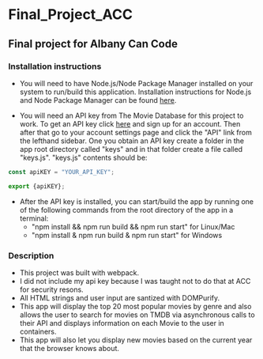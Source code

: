 # Final_Project_ACC

## Final project for Albany Can Code

### Installation instructions

* You will need to have Node.js/Node Package Manager installed on your system to run/build this application.  Installation instructions for Node.js and Node Package Manager can be found [here](https://docs.npmjs.com/downloading-and-installing-node-js-and-npm).

* You will need an API key from The Movie Database for this project to work.  To get an API key click [here](https://www.themoviedb.org/signup) and sign up for an account.  Then after that go to your account settings page and click the "API" link from the lefthand sidebar.  One you obtain an API key create a folder in the app root directory called "keys" and in that folder create a file called "keys.js".   "keys.js" contents should be:

```javascript  
const apiKEY = "YOUR_API_KEY";

export {apiKEY};
```

* After the API key is installed, you can start/build the app by running one of the following commands from the root directory of the app in a terminal:
  * "npm install && npm run build && npm run start" for Linux/Mac
  * "npm install & npm run build & npm run start" for Windows

### Description

* This project was built with webpack.  
* I did not include my api key because I was taught not to do that at ACC for security resons.
* All HTML strings and user input are santized with DOMPurify.
* This app will display the top 20 most popular movies by genre and also allows the user to search for movies on TMDB via asynchronous calls to their API and displays information on each Movie to the user in containers.
* This app will also let you display new movies based on the current year that the browser knows about.